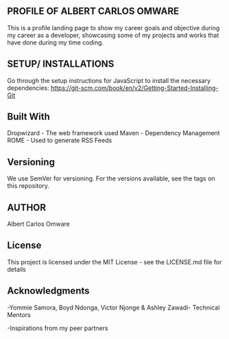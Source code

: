 ## PROFILE OF ALBERT CARLOS OMWARE 
This is a profile landing page to show my career goals and objective during my career as a developer, showcasing some of my projects and works that have done during my time coding.

## SETUP/ INSTALLATIONS
Go through the setup instructions for JavaScript to install the necessary dependencies:
https://git-scm.com/book/en/v2/Getting-Started-Installing-Git

## Built With
Dropwizard - The web framework used
Maven - Dependency Management
ROME - Used to generate RSS Feeds

## Versioning
We use SemVer for versioning. For the versions available, see the tags on this repository.

## AUTHOR
Albert Carlos Omware

## License
This project is licensed under the MIT License - see the LICENSE.md file for details

## Acknowledgments
-Yommie Samora, Boyd Ndonga, Victor Njonge & Ashley Zawadi- Technical Mentors

-Inspirations from my peer partners
